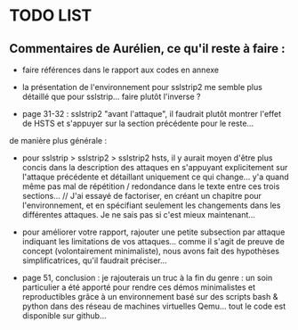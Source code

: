 # TODO LIST

## Commentaires de Aurélien, ce qu'il reste à faire :

* faire références dans le rapport aux codes en annexe

* la présentation de l'environnement pour sslstrip2 me semble plus détaillé que pour sslstrip... faire plutôt l'inverse ?

* page 31-32 : sslstrip2 "avant l'attaque", il faudrait plutôt montrer l'effet de HSTS et s'appuyer sur la section précédente pour le reste...

de manière plus générale :

* pour sslstrip > sslstrip2 > sslstrip2 hsts, il y aurait moyen d'être plus concis dans la description des attaques en s'appuyant explicitement sur l'attaque précédente et détaillant uniquement ce qui change... y'a quand même pas mal de répétition / redondance dans le texte entre ces trois sections... // J'ai essayé de factoriser, en créant un chapitre pour l'environnement, et en spécifiant seulement les changements dans les différentes attaques. Je ne sais pas si c'est mieux maintenant...

* pour améliorer votre rapport, rajouter une petite subsection par attaque indiquant les limitations de vos attaques... comme il s'agit de preuve de concept (volontairement minimaliste), nous avons fait des hypothèses simplificatrices, qu'il faudrait préciser...

* page 51, conclusion : je rajouterais un truc à la fin du genre : un soin particulier a été apporté pour rendre ces démos minimalistes et reproductibles grâce à un environnement basé sur des scripts bash & python dans des réseau de machines virtuelles Qemu... tout le code est disponible sur github...
